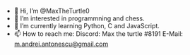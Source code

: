 - 👋 Hi, I’m @MaxTheTurtle0
- 👀 I’m interested in programmning and chess.
- 🌱 I’m currently learning Python, C and JavaScript.
- 📫 How to reach me: Discord: Max the turtle #8191 E-Mail: m.andrei.antonescu@gmail.com
